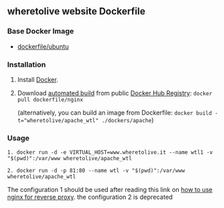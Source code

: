 ## wheretolive website Dockerfile



### Base Docker Image

* [dockerfile/ubuntu](http://dockerfile.github.io/#/coreos)


### Installation

1. Install [Docker](https://www.docker.com/).

2. Download [automated build](https://registry.hub.docker.com/u/dockerfile/nginx/) from public [Docker Hub Registry](https://registry.hub.docker.com/): `docker pull dockerfile/nginx`

   (alternatively, you can build an image from Dockerfile: `docker build -t="wheretolive/apache_wtl" ./dockers/apache`)


### Usage

	1. docker run -d -e VIRTUAL_HOST=www.wheretolive.it --name wtl1 -v "$(pwd)":/var/www wheretolive/apache_wtl

    2. docker run -d -p 81:80 --name wtl -v "$(pwd)":/var/www wheretolive/apache_wtl 
    
The configuration 1 should be used after reading this link on [how to use nginx for reverse proxy](http://jasonwilder.com/blog/2014/03/25/automated-nginx-reverse-proxy-for-docker/).
the configuration 2 is deprecated
